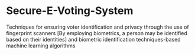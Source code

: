 # Secure-E-Voting-System
Techniques for ensuring voter identification and privacy through the use of fingerprint scanners [By employing biometrics, a person may be identified based on their identities] and biometric identification techniques-based machine learning algorithms
